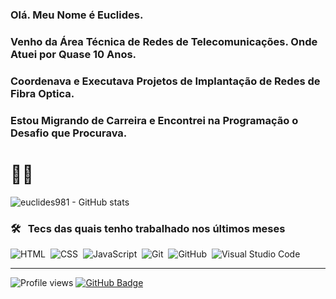 ### Olá. Meu Nome é Euclides. 
### Venho da Área Técnica de Redes de Telecomunicações. Onde Atuei por Quase 10 Anos.
### Coordenava e Executava Projetos de Implantação de Redes de Fibra Optica.
### Estou Migrando de Carreira e Encontrei na Programação o Desafio que Procurava.

# 🖖🏻

![euclides981 - GitHub stats](https://github-readme-stats.vercel.app/api/?username=euclides981&hide=prs,issues&count_private=true&show_icons=true&theme=gotham)


### 🛠 &nbsp; Tecs das quais tenho trabalhado nos últimos meses

![HTML](https://img.shields.io/badge/-HTML-05122A?style=flat&logo=HTML5)&nbsp;
![CSS](https://img.shields.io/badge/-CSS-05122A?style=flat&logo=CSS3&logoColor=1572B6)&nbsp;
![JavaScript](https://img.shields.io/badge/-JavaScript-05122A?style=flat&logo=javascript)&nbsp;
![Git](https://img.shields.io/badge/-Git-05122A?style=flat&logo=git)&nbsp;
![GitHub](https://img.shields.io/badge/-GitHub-05122A?style=flat&logo=github)&nbsp;
![Visual Studio Code](https://img.shields.io/badge/-Visual%20Studio%20Code-05122A?style=flat&logo=visual-studio-code&logoColor=007ACC)&nbsp;

___


<img src="https://komarev.com/ghpvc/?username=euclides981&color=yellow" alt="Profile views"/> <a href="https://github.com/euclides981?tab=followers"><img src="https://img.shields.io/github/followers/euclides981?label=Followers&style=social" alt="GitHub Badge"></a>